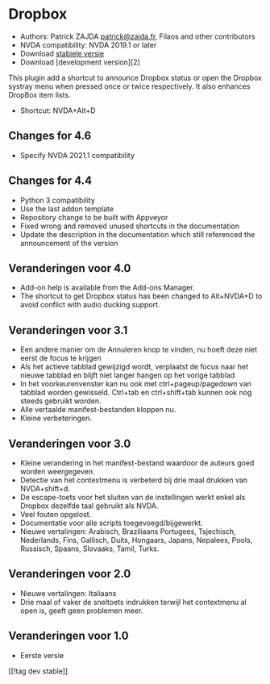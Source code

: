 # Dropbox #

* Authors: Patrick ZAJDA <patrick@zajda.fr>, Filaos and other contributors
* NVDA compatibility: NVDA 2019.1 or later
* Download [stabiele versie][1]
* Download [development version][2]

This plugin add a shortcut to announce Dropbox status or open the Dropbox
systray menu when pressed once or twice respectively.  It also enhances
DropBox item lists.

* Shortcut: NVDA+Alt+D


## Changes for 4.6 ##

* Specify NVDA 2021.1 compatibility

## Changes for 4.4 ##

* Python 3 compatibility
* Use the last addon template
* Repository change to be built with Appveyor
* Fixed wrong and removed unused shortcuts in the documentation
* Update the description in the documentation which still referenced the
  announcement of the version

## Veranderingen voor 4.0 ##

* Add-on help is available from the Add-ons Manager.
* The shortcut to get Dropbox status has been changed to Alt+NVDA+D to avoid
  conflict with audio ducking support.

## Veranderingen voor 3.1 ##

* Een andere manier om de Annuleren knop te vinden, nu hoeft deze niet eerst
  de focus te krijgen
* Als het actieve tabblad gewijzigd wordt, verplaatst de focus naar het
  nieuwe tabblad en blijft niet langer hangen op het vorige tabblad
* In het voorkeurenvenster kan nu ook met ctrl+pageup/pagedown van tabblad
  worden gewisseld. Ctrl+tab en ctrl+shift+tab kunnen ook nog steeds
  gebruikt worden.
* Alle vertaalde manifest-bestanden kloppen nu.
* Kleine verbeteringen.

## Veranderingen voor 3.0 ##

* Kleine verandering in het manifest-bestand waardoor de auteurs goed worden
  weergegeven.
* Detectie van het contextmenu is verbeterd bij drie maal drukken van
  NVDA+shift+d.
* De escape-toets voor het sluiten van de instellingen werkt enkel als
  Dropbox dezelfde taal gebruikt als NVDA.
* Veel fouten opgelost.
* Documentatie voor alle scripts toegevoegd/bijgewerkt.
* Nieuwe vertalingen: Arabisch, Braziliaans Portugees, Tsjechisch,
  Nederlands, Fins, Gallisch, Duits, Hongaars, Japans, Nepalees, Pools,
  Russisch, Spaans, Slovaaks, Tamil, Turks.

## Veranderingen voor 2.0 ##

* Nieuwe vertalingen: Italiaans
* Drie maal of vaker de sneltoets indrukken terwijl het contextmenu al open
  is, geeft geen problemen meer.

## Veranderingen voor 1.0 ##

* Eerste versie

[[!tag dev stable]]

[1]: https://github.com/ruifontes/dropbox/releases/download/2023.10.01/dropbox-2023.10.01.nvda-addon
